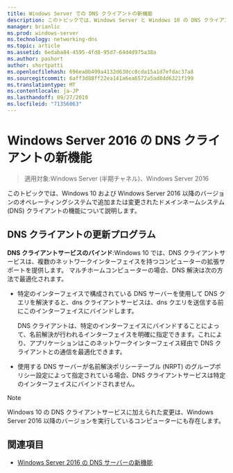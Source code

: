 ```yaml
---
title: Windows Server での DNS クライアントの新機能
description: このトピックでは、Windows Server と Windows 10 の DNS クライアントの新機能の概要について説明します。
manager: brianlic
ms.prod: windows-server
ms.technology: networking-dns
ms.topic: article
ms.assetid: 6edaba84-4595-4fd8-95d7-64d4d975a38a
ms.author: pashort
author: shortpatti
ms.openlocfilehash: 696ea0b499a4132d630cc0cda15a1d7efdac37a8
ms.sourcegitcommit: 6aff3d88ff22ea141a6ea6572a5ad8dd6321f199
ms.translationtype: MT
ms.contentlocale: ja-JP
ms.lasthandoff: 09/27/2019
ms.locfileid: "71356063"
---
```

# <a name="whats-new-in-dns-client-in-windows-server-2016"></a>Windows Server 2016 の DNS クライアントの新機能

>適用対象:Windows Server (半期チャネル)、Windows Server 2016

このトピックでは、Windows 10 および Windows Server 2016 以降のバージョンのオペレーティングシステムで追加または変更されたドメインネームシステム (DNS) クライアントの機能について説明します。
  
## <a name="updates-to-dns-client"></a>DNS クライアントの更新プログラム

**DNS クライアントサービスのバインド**:Windows 10 では、DNS クライアントサービスは、複数のネットワークインターフェイスを持つコンピューターの拡張サポートを提供します。 マルチホームコンピューターの場合、DNS 解決は次の方法で最適化されます。  
  
-   特定のインターフェイスで構成されている DNS サーバーを使用して DNS クエリを解決すると、dns クライアントサービスは、dns クエリを送信する前にこのインターフェイスにバインドします。  
  
    DNS クライアントは、特定のインターフェイスにバインドすることによって、名前解決が行われるインターフェイスを明確に指定できます。これにより、アプリケーションはこのネットワークインターフェイス経由で DNS クライアントとの通信を最適化できます。  
  
-   使用する DNS サーバーが名前解決ポリシーテーブル (NRPT) のグループポリシー設定によって指定されている場合、DNS クライアントサービスは特定のインターフェイスにバインドされません。  
  
> [!NOTE]  
> Windows 10 の DNS クライアントサービスに加えられた変更は、Windows Server 2016 以降のバージョンを実行しているコンピューターにも存在します。  
  
## <a name="see-also"></a>関連項目  
  
-   [Windows Server 2016 の DNS サーバーの新機能](What-s-New-in-DNS-Server.md)  
  

